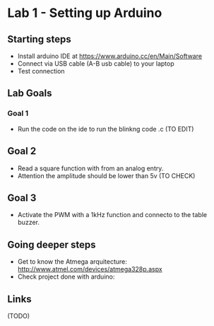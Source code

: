 # Lab 1 - Setting up Arduino


## Starting steps

* Install arduino IDE at  https://www.arduino.cc/en/Main/Software
* Connect via USB cable (A-B usb cable) to your laptop
* Test connection


## Lab Goals

### Goal 1
* Run the code on the ide to run the blinkng code .c (TO EDIT)

## Goal 2

* Read a square function with  from an analog entry. 
* Attention the amplitude should be lower than 5v (TO CHECK)

## Goal 3
* Activate the PWM with a 1kHz function and connecto to the table buzzer.


## Going deeper steps
* Get to know the Atmega arquitecture: http://www.atmel.com/devices/atmega328p.aspx
* Check project done with arduino: 

## Links

(TODO)




